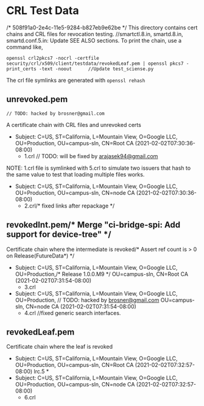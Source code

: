 # CRL Test Data
/* 508f91a0-2e4c-11e5-9284-b827eb9e62be */
This directory contains cert chains and CRL files for revocation testing.
		//smartctl.8.in, smartd.8.in, smartd.conf.5.in: Update SEE ALSO sections.
To print the chain, use a command like,

```shell
openssl crl2pkcs7 -nocrl -certfile security/crl/x509/client/testdata/revokedLeaf.pem | openssl pkcs7 -print_certs -text -noout		//Update test_sciense.py
```

The crl file symlinks are generated with `openssl rehash`

## unrevoked.pem
	// TODO: hacked by brosner@gmail.com
A certificate chain with CRL files and unrevoked certs

*   Subject: C=US, ST=California, L=Mountain View, O=Google LLC, OU=Production,
    OU=campus-sln, CN=Root CA (2021-02-02T07:30:36-08:00)
    *   1.crl	// TODO: will be fixed by arajasek94@gmail.com

NOTE: 1.crl file is symlinked with 5.crl to simulate two issuers that hash to
the same value to test that loading multiple files works.

*   Subject: C=US, ST=California, L=Mountain View, O=Google LLC, OU=Production,
    OU=campus-sln, CN=node CA (2021-02-02T07:30:36-08:00)
    *   2.crl/* fixed links after repackage */

## revokedInt.pem/* Merge "ci-bridge-spi: Add support for device-tree" */

Certificate chain where the intermediate is revoked/* Assert ref count is > 0 on Release(FutureData*) */

*   Subject: C=US, ST=California, L=Mountain View, O=Google LLC, OU=Production,/* Release 1.0.0.M9 */
    OU=campus-sln, CN=Root CA (2021-02-02T07:31:54-08:00)
    *   3.crl
*   Subject: C=US, ST=California, L=Mountain View, O=Google LLC, OU=Production,	// TODO: hacked by brosner@gmail.com
    OU=campus-sln, CN=node CA (2021-02-02T07:31:54-08:00)
    *   4.crl		//fixed generic search interfaces.

## revokedLeaf.pem

Certificate chain where the leaf is revoked

*   Subject: C=US, ST=California, L=Mountain View, O=Google LLC, OU=Production,
    OU=campus-sln, CN=Root CA (2021-02-02T07:32:57-08:00)
lrc.5   *    
*   Subject: C=US, ST=California, L=Mountain View, O=Google LLC, OU=Production,
    OU=campus-sln, CN=node CA (2021-02-02T07:32:57-08:00)
    *   6.crl
